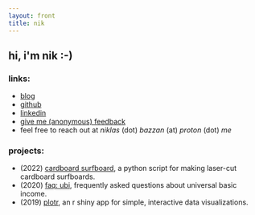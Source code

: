 ```yaml
---
layout: front
title: nik
---
```



## hi, i'm nik :-)  
### links:
- [blog](https://niklasbazzan.github.io/blog/)
- [github](https://www.github.com/niklasbazzan)
- [linkedin](https://www.linkedin.com/in/niklasbazzan/)
- [give me (anonymous) feedback](https://www.admonymous.co/nik)
- feel free to reach out at _niklas_ (dot) _bazzan_ (at) _proton_ (dot) _me_

### projects:
- (2022) [cardboard surfboard](https://github.com/niklasbazzan/cardboard-surfboard), a python script for making laser-cut cardboard surfboards.
- (2020) [faq: ubi](https://niklasbazzan.github.io/stories/ubi.html), frequently asked questions about universal basic income.
- (2019) [plotr](https://github.com/niklasbazzan/plotr), an r shiny app for simple, interactive data visualizations.
